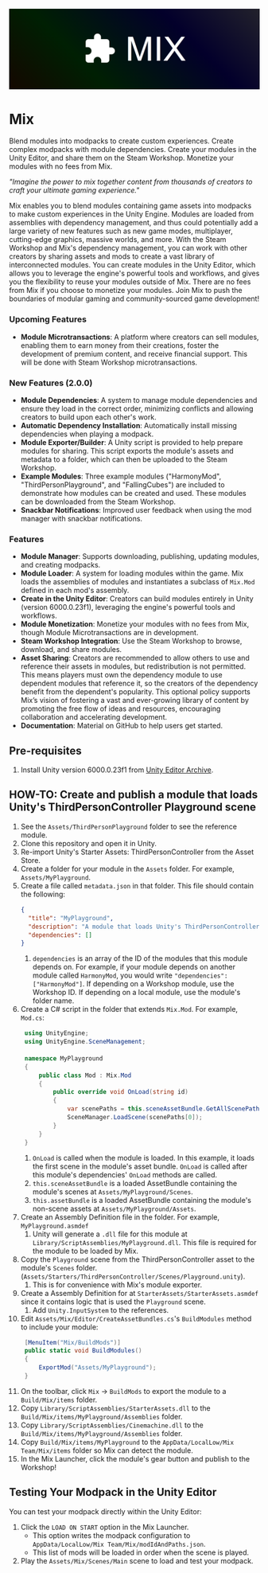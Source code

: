 ![Mix Logo](docs/logo.png)

# Mix

Blend modules into modpacks to create custom experiences. Create complex modpacks with module dependencies. Create your modules in the Unity Editor, and share them on the Steam Workshop. Monetize your modules with no fees from Mix.

_"Imagine the power to mix together content from thousands of creators to craft your ultimate gaming experience."_

Mix enables you to blend modules containing game assets into modpacks to make custom experiences in the Unity Engine. Modules are loaded from assemblies with dependency management, and thus could potentially add a large variety of new features such as new game modes, multiplayer, cutting-edge graphics, massive worlds, and more. With the Steam Workshop and Mix's dependency management, you can work with other creators by sharing assets and mods to create a vast library of interconnected modules. You can create modules in the Unity Editor, which allows you to leverage the engine's powerful tools and workflows, and gives you the flexibility to reuse your modules outside of Mix. There are no fees from Mix if you choose to monetize your modules. Join Mix to push the boundaries of modular gaming and community-sourced game development!

### Upcoming Features
- **Module Microtransactions**: A platform where creators can sell modules, enabling them to earn money from their creations, foster the development of premium content, and receive financial support. This will be done with Steam Workshop microtransactions.

### New Features (2.0.0)
- **Module Dependencies**: A system to manage module dependencies and ensure they load in the correct order, minimizing conflicts and allowing creators to build upon each other's work.
- **Automatic Dependency Installation**: Automatically install missing dependencies when playing a modpack.
- **Module Exporter/Builder**: A Unity script is provided to help prepare modules for sharing. This script exports the module's assets and metadata to a folder, which can then be uploaded to the Steam Workshop.
- **Example Modules**: Three example modules ("HarmonyMod", "ThirdPersonPlayground", and "FallingCubes") are included to demonstrate how modules can be created and used. These modules can be downloaded from the Steam Workshop.
- **Snackbar Notifications**: Improved user feedback when using the mod manager with snackbar notifications.

### Features
- **Module Manager**: Supports downloading, publishing, updating modules, and creating modpacks.
- **Module Loader**: A system for loading modules within the game. Mix loads the assemblies of modules and instantiates a subclass of `Mix.Mod` defined in each mod's assembly.
- **Create in the Unity Editor**: Creators can build modules entirely in Unity (version 6000.0.23f1), leveraging the engine's powerful tools and workflows.
- **Module Monetization**: Monetize your modules with no fees from Mix, though Module Microtransactions are in development.
- **Steam Workshop Integration**: Use the Steam Workshop to browse, download, and share modules.
- **Asset Sharing**: Creators are recommended to allow others to use and reference their assets in modules, but redistribution is not permitted. This means players must own the dependency module to use dependent modules that reference it, so the creators of the dependency benefit from the dependent's popularity. This optional policy supports Mix’s vision of fostering a vast and ever-growing library of content by promoting the free flow of ideas and resources, encouraging collaboration and accelerating development. 
- **Documentation**: Material on GitHub to help users get started.

## Pre-requisites
1. Install Unity version 6000.0.23f1 from [Unity Editor Archive](https://unity.com/releases/editor/archive).

## HOW-TO: Create and publish a module that loads Unity's ThirdPersonController Playground scene
1. See the `Assets/ThirdPersonPlayground` folder to see the reference module.
1. Clone this repository and open it in Unity.
1. Re-import Unity's Starter Assets: ThirdPersonController from the Asset Store.
1. Create a folder for your module in the `Assets` folder. For example, `Assets/MyPlayground`.
1. Create a file called `metadata.json` in that folder. This file should contain the following:
   ```json
   {
	 "title": "MyPlayground",
	 "description": "A module that loads Unity's ThirdPersonController Playground scene.",
	 "dependencies": []
   }
   ```
	1. `dependencies` is an array of the ID of the modules that this module depends on. For example, if your module depends on another module called `HarmonyMod`, you would write `"dependencies": ["HarmonyMod"]`. If depending on a Workshop module, use the Workshop ID. If depending on a local module, use the module's folder name.
1. Create a C# script in the folder that extends `Mix.Mod`. For example, `Mod.cs`:
   ```csharp
	using UnityEngine;
	using UnityEngine.SceneManagement;

	namespace MyPlayground
	{
		public class Mod : Mix.Mod
		{
			public override void OnLoad(string id)
			{
				var scenePaths = this.sceneAssetBundle.GetAllScenePaths();
				SceneManager.LoadScene(scenePaths[0]);
			}
		}
	}
   ```
	1. `OnLoad` is called when the module is loaded. In this example, it loads the first scene in the module's asset bundle. `OnLoad` is called after this module's dependencies' `OnLoad` methods are called.
	1. `this.sceneAssetBundle` is a loaded AssetBundle containing the module's scenes at `Assets/MyPlayground/Scenes`.
	1. `this.assetBundle` is a loaded AssetBundle containing the module's non-scene assets at `Assets/MyPlayground/Assets`.
1. Create an Assembly Definition file in the folder. For example, `MyPlayground.asmdef`
	1. Unity will generate a `.dll` file for this module at `Library/ScriptAssemblies/MyPlayground.dll`. This file is required for the module to be loaded by Mix.
1. Copy the `Playground` scene from the ThirdPersonController asset to the module's `Scenes` folder. (`Assets/Starters/ThirdPersonController/Scenes/Playground.unity`).
	1. This is for convenience with Mix's module exporter.
1. Create a Assembly Definition for at `StarterAssets/StarterAssets.asmdef` since it contains logic that is used the `Playground` scene.
	1. Add `Unity.InputSystem` to the references.
1. Edit `Assets/Mix/Editor/CreateAssetBundles.cs`'s `BuildModules` method to include your module:
   ```csharp
	[MenuItem("Mix/BuildMods")]
	public static void BuildModules()
	{
		ExportMod("Assets/MyPlayground");
	}
   ```
1. On the toolbar, click `Mix` -> `BuildMods` to export the module to a `Build/Mix/items` folder.
1. Copy `Library/ScriptAssemblies/StarterAssets.dll` to the `Build/Mix/items/MyPlayground/Assemblies` folder.
1. Copy `Library/ScriptAssemblies/Cinemachine.dll` to the `Build/Mix/items/MyPlayground/Assemblies` folder.
1. Copy `Build/Mix/items/MyPlayground` to the `AppData/LocalLow/Mix Team/Mix/items` folder so Mix can detect the module.
1. In the Mix Launcher, click the module's gear button and publish to the Workshop!

## Testing Your Modpack in the Unity Editor
You can test your modpack directly within the Unity Editor:

1. Click the `LOAD ON START` option in the Mix Launcher.
   - This option writes the modpack configuration to `AppData/LocalLow/Mix Team/Mix/modIdAndPaths.json`.
   - This list of mods will be loaded in order when the scene is played.
1. Play the `Assets/Mix/Scenes/Main` scene to load and test your modpack.
